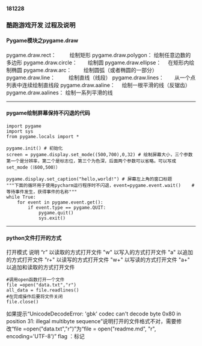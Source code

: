 #### 181228
### 酷跑游戏开发 过程及说明
#### Pygame模块之pygame.draw
pygame.draw.rect： 　　 绘制矩形
pygame.draw.polygon：  绘制任意边数的多边形
pygame.draw.circle：　　绘制圆
pygame.draw.ellipse：　 在矩形内绘制椭圆
pygame.draw.arc：　　   绘制圆弧（或者椭圆的一部分）
pygame.draw.line： 　　 绘制直线（线段）
pygame.draw.lines：　　从一个点列表中连续绘制直线段
pygame.draw.aaline：　 绘制一根平滑的线（反锯齿）
pygame.draw.aalines：  绘制一系列平滑的线

----
#### pygame绘制屏幕保持不闪退的代码
```
import pygame
import sys
from pygame.locals import *

pygame.init() # 初始化 
screen = pygame.display.set_mode((500,700),0,32) # 绘制屏幕大小，三个参数第一个是分辨率，第二个是标志位，第三个为色深，后面两个参数可以省略。可以写成set_mode（（600,500））

pygame.display.set_caption("hello,world!") # 屏幕左上角的窗口标题
"""下面的循环用于使用pycharm运行程序时不闪退，event=pygame.event.wait()    #等待事件发生，获得事件的名称"""
while True:
    for event in pygame.event.get():
        if event.type == pygame.QUIT:
            pygame.quit()
            sys.exit()
```
----
#### python文件打开的方式

打开模式 	说明
“r” 	以读取的方式打开文件
"w" 	以写入的方式打开文件
"a" 	以追加的方式打开文件
"r+" 	以读写的方式打开文件
"w+" 	以写读的方式打开文件
"a+" 	以追加和读取的方式打开文件

```
#调用open函数打开一个文件
file =open("data.txt","r")
all_data = file.readlines()
#在完成操作后要将文件关闭
file.close()
```
如果提示“UnicodeDecodeError: 'gbk' codec can't decode byte 0x80 in position 31: illegal multibyte sequence”说明打开的文件格式不对，需要修改“file =open("data.txt","r")”为“file = open("readme.md", "r", encoding='UTF-8')”
flag ：标记
